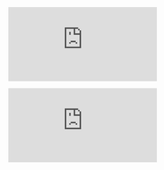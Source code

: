 ![Global/Programming/C C++/Librairie](https://github.com/PavelSmerdiakov/Security-Notes/blob/main/Global/Programming/C%20C%2B%2B/Librairie.md)

![Global/Programming/C C++/Syntaxe](https://github.com/PavelSmerdiakov/Security-Notes/blob/main/Global/Programming/C%20C%2B%2B/Syntaxe.md)
